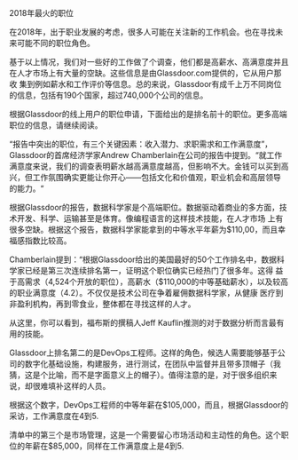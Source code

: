 2018年最火的职位

在2018年，出于职业发展的考虑，很多人可能在关注新的工作机会。也在寻找未来可能不同的职位角色。

基于以上情况，我们对一些好的工作做了个调查，他们都是高薪水、高满意度并且在人才市场上有大量的空缺。这些信息是由Glassdoor.com提供的，它从用户那收
集到例如薪水和工作评价等信息。总的来说，Glassdoor有成千上万不同岗位的信息，包括有190个国家，超过740,000个公司的信息。

根据Glassdoor的线上用户的职位申请，下面给出的是排名前十的职位。更多高端职位的信息，请继续阅读。

“报告中突出的职位，有三个关键因素：收入潜力、求职需求和工作满意度”，Glassdoor的首席经济学家Andrew Chamberlain在公司的报告中提到。“就工作
满意度来说，我们的调查表明薪水越高满意度越高，但影响不大。金钱可以买到高兴，但工作氛围确实更能让你开心——包括文化和价值观，职业机会和高层领导
的能力。“

根据Glassdoor的报告，数据科学家是个高端职位。数据驱动着商业的多方面，技术开发、科学、运输甚至是体育。像编程语言的这样技术技能，在人才市场
上有很多空缺。根据这个报告，数据科学家能拿到的中等水平年薪为$110,00，而且幸福感指数比较高。

Chamberlain提到：“根据Glassdoor给出的美国最好的50个工作排名中，数据科学家已经是第三次连续排名第一，证明这个职位确实已经热门了很多年。这得
益于高需求（4,524个开放的职位），高薪水（$110,000的中等基础薪水），以及较高的职业满意度（4.2）。不仅仅是技术公司在争着雇佣数据科学家，从健康
医疗到非盈利机构，再到零食业，整体都在寻找这样的人才。

从这里，你可以看到，福布斯的撰稿人Jeff Kauflin推测的对于数据分析而言最有用的技能。

Glassdoor上排名第二的是DevOps工程师。这样的角色，候选人需要能够基于公司的数字化基础设施，构建服务，进行测试，在团队中监督并且带多顶帽子（我
猜，这是个比喻，而不是字面意义上的帽子）。值得注意的是，对于很多组织来说，却很难填补这样的人员。

根据这个数字，DevOps工程师的中等年薪在$105,000，而且，根据Glassdoor的采访，工作满意度在4到5.

清单中的第三个是市场管理，这是一个需要留心市场活动和主动性的角色。这个职位的年薪在$85,000，同样在工作满意度上是4到5.